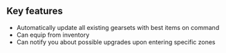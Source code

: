 ## Key features
- Automatically update all existing gearsets with best items on command
- Can equip from inventory
- Can notify you about possible upgrades upon entering specific zones